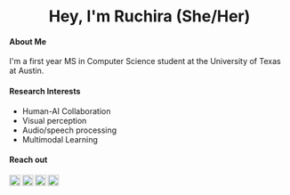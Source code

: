 
<h1 align="center">Hey, I'm Ruchira (She/Her)</h1>

#### About Me

I'm a first year MS in Computer Science student at the University of Texas at Austin.
<p></p>

<!-- I'm currently working on part-based generation of multi-category objects under [Prof. Ravi Kiran Sarvadevabhatla](https://ravika.github.io/) at CVIT IIIT-H. -->

#### Research Interests
- Human-AI Collaboration 
- Visual perception
- Audio/speech processing
- Multimodal Learning

<!-- 
- AI for social good
- Probalistic and variational methods 

-->


<!-- <br> -->

<!-- 
[![Anurag's GitHub stats](https://github-readme-stats.vercel.app/api?username=rayruchira&count_private=true)](https://github.com/rayruchira/github-readme-stats)

 -->
 
 
#### Reach out

<a href="https://twitter.com/ruchira_ray">
  <img align="left" alt="Ruchira's Twitter" width="20px" src="https://cdn.jsdelivr.net/npm/simple-icons@v3/icons/twitter.svg" />
</a>
<a href="https://www.instagram.com/ray_ndeer/">
  <img align="left" alt="Ruchira's Instagram" width="20px" src="https://cdn.jsdelivr.net/npm/simple-icons@v3/icons/instagram.svg" />
</a>
<a href="https://www.linkedin.com/in/ruchira-ray-ba012069/">
  <img align="left" alt="Ruchira's LinkedIn" width="20px" src="https://cdn.jsdelivr.net/npm/simple-icons@v3/icons/linkedin.svg" />
</a>
<a href="mailto:ruchiraray99@gmail.com">
  <img align="left" alt="Ruchira's LinkedIn" width="20px" src="https://cdn.jsdelivr.net/npm/simple-icons@3.13.0/icons/gmail.svg" />
</a>









